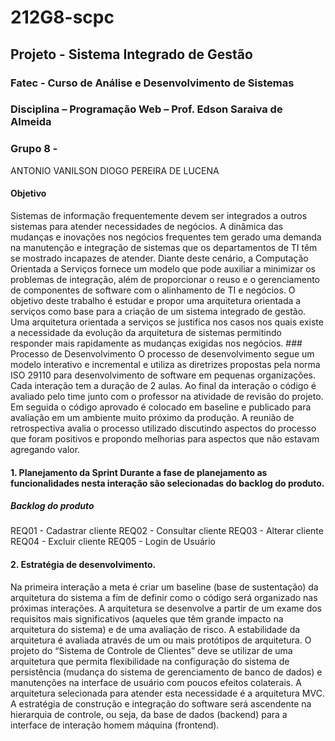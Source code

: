 # 212G8-scpc
## Projeto - Sistema Integrado de Gestão 
### Fatec -  Curso de Análise e Desenvolvimento de Sistemas 
### Disciplina – Programação Web – Prof. Edson Saraiva de Almeida 
### Grupo 8 - 
ANTONIO VANILSON
DIOGO PEREIRA DE LUCENA
#### Objetivo
Sistemas de informação frequentemente devem ser integrados a outros sistemas para atender necessidades de negócios. A dinâmica das mudanças e inovações nos negócios frequentes 
tem gerado uma demanda na manutenção e integração de sistemas que os departamentos de TI têm se mostrado incapazes de atender. 
Diante deste cenário, a Computação Orientada a Serviços fornece um modelo que pode auxiliar a minimizar os problemas de integração, além de proporcionar o reuso e o gerenciamento
de componentes de software com o alinhamento de TI e negócios. O objetivo deste trabalho é estudar e propor uma arquitetura orientada a serviços como base para a criação de um 
sistema integrado de gestão. Uma arquitetura orientada a serviços se justifica nos casos nos quais existe a necessidade da evolução da arquitetura de sistemas permitindo 
responder mais rapidamente as mudanças exigidas nos negócios.  ### Processo de Desenvolvimento O processo de desenvolvimento segue um modelo interativo e incremental e
utiliza as diretrizes propostas pela norma ISO 29110 para desenvolvimento de software em pequenas organizações. Cada interação tem a duração de 2 aulas. Ao final da interação o 
código é avaliado pelo time junto com o professor na atividade de revisão do projeto. Em seguida o código aprovado é colocado em baseline e publicado para avaliação em um 
ambiente muito próximo da produção. A reunião de retrospectiva avalia o processo utilizado discutindo aspectos do processo que foram positivos e propondo melhorias para 
aspectos que não estavam agregando valor.  
#### 1. Planejamento da Sprint Durante a fase de planejamento as funcionalidades nesta interação são selecionadas do backlog do produto.  
##### Backlog do produto 
REQ01 - Cadastrar cliente 
REQ02 - Consultar cliente 
REQ03 - Alterar cliente 
REQ04 - Excluir cliente 
REQ05 - Login de Usuário
#### 2. Estratégia de desenvolvimento. 
Na primeira interação a meta é criar um baseline (base de sustentação) da arquitetura do sistema a fim de definir como o código será organizado nas próximas interações. 
A arquitetura se desenvolve a partir de um exame dos requisitos mais significativos (aqueles que têm grande impacto na arquitetura do sistema) e de uma avaliação de risco.
A estabilidade da arquitetura é avaliada através de um ou mais protótipos de arquitetura. O projeto do “Sistema de Controle de Clientes” deve se utilizar de uma arquitetura 
que permita flexibilidade na configuração do sistema de persistência (mudança do sistema de gerenciamento de banco de dados) e manutenções na interface de usuário com poucos 
efeitos colaterais. A arquitetura selecionada para atender esta necessidade é a arquitetura MVC.  A estratégia de construção e integração do software será ascendente na 
hierarquia de controle, ou seja, da base de dados (backend) para a interface de interação homem máquina (frontend). 
